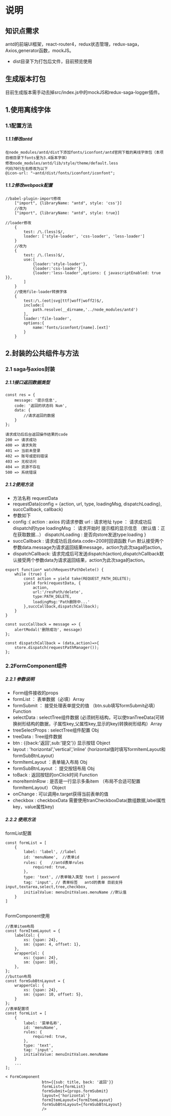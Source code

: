 # 说明

## 知识点需求
antd的前端UI框架，react-router4，redux状态管理，redux-saga，Axios,generator函数，mockJS。
* dist目录下为打包后文件，目前预览使用
## 生成版本打包
目前生成版本需手动去掉src/index.js中的mockJS和redux-saga-logger插件。
## 1.使用离线字体
### 1.1配置方法
##### 1.1.1修改antd
```
在node_modules/antd/dist下添加fonts/iconfont/antd官网下载的离线字体包（本项目根目录下fonts里为3.4版本字体）
修改node_modules/antd/lib/style/theme/default.less
代码70行左右修改为以下
@icon-url: "~antd/dist/fonts/iconfont/iconfont";

```
##### 1.1.2修改webpack配置
```
//babel-plugin-import修改
    ["import", {libraryName: "antd", style: 'css'}]
    //改为
    ["import", {libraryName: "antd", style: true}]
    
//loader修改
    {
        test: /\.(less)$/,
        loader: ['style-loader', 'css-loader', 'less-loader']
    }
    //改为
    {
        test: /\.(less)$/,
        use:[
            {loader:'style-loader'},
            {loader:'css-loader'},
            {loader:'less-loader',options: { javascriptEnabled: true }},
        ]
    }
    //使用file-loader转换字体
    {
        test:/\.(eot|svg|ttf|woff|woff2)$/,
        include:[
            path.resolve(__dirname,'../node_modules/antd')
        ],
        loader:'file-loader',
        options:{
            name:'fonts/iconfont/[name].[ext]'
        }
    }

```

## 2.封装的公共组件与方法

### 2.1 saga与axios封装

##### 2.1.1接口返回数据类型 
```
const res = {
    message: '提示信息',
    code: '返回的状态码 Num',
    data: {
        //请求返回的数据
    }
};

请求成功后后台返回操作结果的code 
200 => 请求成功
400 => 请求失败 
401 => 当前未登录 
402 => 账号或密码错误 
403 => 无权访问
404 => 资源不存在
500 => 系统错误

```
##### 2.1.2使用方法
 * 方法名称 requestData
 * requestData(config = {action, url, type, loadingMsg, dispatchLoading}, succCallback, callback) 
 * 参数如下
 * config :{
    action : axios 的请求参数
    url : 请求地址
    type ： 请求成功后 dispatch的type
    loadingMsg ： 请求开始时 提示框的显示信息 （默认值：正在获取数据...）
    dispatchLoading : 是否向store发送type:loading
 }
 * succCallback : 请求成功后且data.code=200时回调函数 Fun 默认接受两个参数data.message为请求返回结果message，action为此次saga的action。
 * dispatchCallback: 请求完成后可发送dispatch(action),dispatchCallback默认接受两个参数data为请求返回结果，action为此次saga的action。

```
export function* watchRequestPathDelete() {
    while (true) {
        const action = yield take(REQUEST_PATH_DELETE);
        yield fork(requestData, {
            action,
            url:'/resPath/delete',
            type:PATH_DELETE,
            loadingMsg:'Path删除中...'
        },succCallback,dispatchCallback);
    }
}

const succCallback = message => {
    alertModal('删除成功', message)
};

const dispatchCallback = (data,action)=>{
    store.dispatch(requestPathManager());
};
```

### 2.2FormComponent组件

##### 2.2.1 参数说明
 * Form组件接收的props
 *  formList ： 表单数据（必填）Array
 *  formSubmit ： 接受处理表单提交的值 （btn.sub填写formSubmit必填）Function
 *  selectData : selectTree组件数据 (必须树形结构，可以使tranTreeData(可转换树形结构的数据，子属性key,父属性key,显示的key)转换树形结构）Array
 *  treeSelectProps : selectTree组件配置 Obj
 *  treeData : Tree组件数据
 *  btn : {{back:'返回',sub:'提交'}} 显示按钮 Object
 *  layout : 'horizontal','vertical','inline' (horizontal值时填写formItemLayout和formSubBtnLayout）
 *  formItemLayout ：表单输入布局  Obj
 *  formSubBtnLayout ： 提交按钮布局   Obj
 *  toBack : 返回按钮的onClick时间 Function
 *  moreItemInRow : 是否是一行显示多条item （布局不合适可配置formItemLayout） Object
 *  onChange : 可以调用e.target获得当前表单的值
 *  checkbox : checkboxData 需要使用tranCheckboxData(数组数据,label属性key，value属性key)
 
##### 2.2.2 使用方法
formList配置
```
const formList = [
    {
        label: 'label', //label
        id: 'menuName',  //表单id
        rules: {    //antd表单rules
            required: true,
        },
        type: 'text', //表单输入类型 text | password
        tag: 'input', // 表单标签   antd的表单 目前支持input,textarea,select,tree,checkbox,
        initialValue: menuInitValues.menuName //默认值
    }
]


```

FormComponent使用
```
//表单item布局
const formItemLayout = {
    labelCol: {
        xs: {span: 24},
        sm: {span: 4, offset: 1},
    },
    wrapperCol: {
        xs: {span: 24},
        sm: {span: 10},
    },
};
//button布局
const formSubBtnLayout = {
    wrapperCol: {
        xs: {span: 24},
        sm: {span: 10, offset: 5},
    }
};
//表单配置项
const formList = [
    {
        label: '菜单名称',
        id: 'menuName',
        rules: {
            required: true,
        },
        type: 'text',
        tag: 'input',
        initialValue: menuInitValues.menuName
    }
    ...
];

< FormComponent 
                btn={{sub: title, back: '返回'}}
                formList={formList} 
                formSubmit={props.formSubmit}
                layout={'horizontal'} 
                formItemLayout={formItemLayout} 
                formSubBtnLayout={formSubBtnLayout}
                />
```